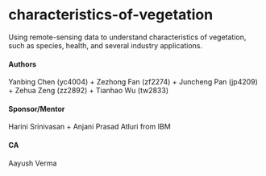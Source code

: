 # characteristics-of-vegetation
Using remote-sensing data to understand characteristics of vegetation, such as species, health, and several industry applications.

#### Authors
Yanbing Chen (yc4004) + Zezhong Fan (zf2274) + Juncheng Pan (jp4209) + Zehua Zeng (zz2892) + Tianhao Wu (tw2833) 
#### Sponsor/Mentor 
Harini Srinivasan + Anjani Prasad Atluri from IBM
#### CA
Aayush Verma 
